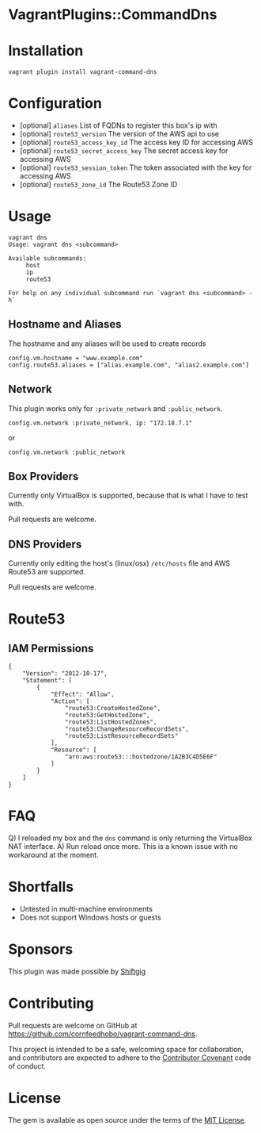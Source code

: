 VagrantPlugins::CommandDns
==========================


# Installation
```
vagrant plugin install vagrant-command-dns
```


# Configuration
- [optional] `aliases` List of FQDNs to register this box's ip with
- [optional] `route53_version` The version of the AWS api to use
- [optional] `route53_access_key_id` The access key ID for accessing AWS
- [optional] `route53_secret_access_key` The secret access key for accessing AWS
- [optional] `route53_session_token` The token associated with the key for accessing AWS
- [optional] `route53_zone_id` The Route53 Zone ID


# Usage
```
vagrant dns
Usage: vagrant dns <subcommand>

Available subcommands:
     host
     ip
     route53

For help on any individual subcommand run `vagrant dns <subcommand> -h`
```


## Hostname and Aliases
The hostname and any aliases will be used to create records
```
config.vm.hostname = "www.example.com"
config.route53.aliases = ["alias.example.com", "alias2.example.com"]
```


## Network
This plugin works only for `:private_network` and `:public_network`.
```
config.vm.network :private_network, ip: "172.18.7.1"
```

or

```
config.vm.network :public_network
```


## Box Providers
Currently only VirtualBox is supported, because that is what I have to test with.

Pull requests are welcome.


## DNS Providers
Currently only editing the host's (linux/osx) `/etc/hosts` file and AWS Route53 are supported.

Pull requests are welcome.


# Route53
## IAM Permissions
```
{
    "Version": "2012-10-17",
    "Statement": [
        {
            "Effect": "Allow",
            "Action": [
                "route53:CreateHostedZone",
                "route53:GetHostedZone",
                "route53:ListHostedZones",
                "route53:ChangeResourceRecordSets",
                "route53:ListResourceRecordSets"
            ],
            "Resource": [
                "arn:aws:route53:::hostedzone/1A2B3C4D5E6F"
            ]
        }
    ]
}
```


# FAQ
Q) I reloaded my box and the `dns` command is only returning the VirtualBox NAT interface.
A) Run reload once more. This is a known issue with no workaround at the moment.


# Shortfalls
- Untested in multi-machine environments
- Does not support Windows hosts or guests


# Sponsors
This plugin was made possible by [Shiftgig](https://www.shiftgig.com)


# Contributing
Pull requests are welcome on GitHub at https://github.com/cornfeedhobo/vagrant-command-dns.

This project is intended to be a safe, welcoming space for collaboration, and contributors are expected to adhere to the [Contributor Covenant](contributor-covenant.org) code of conduct.


# License
The gem is available as open source under the terms of the [MIT License](http://opensource.org/licenses/MIT).
